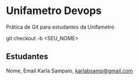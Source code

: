 # Unifametro Devops

Prática de Git para estudantes da Unifametro

git checkout -b <SEU_NOME>

## Estudantes
Nome, Email
Karla Sampaio, karlabsamp@gmail.com